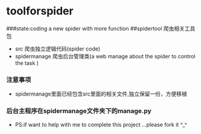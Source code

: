 # toolforspider
###state:coding
a new spider with more function
##spidertool 爬虫相关工具包
* src    爬虫独立逻辑代码(spider  code)
* spidermanage     爬虫后台管理类(a web manage about the spider to control the task )

### 注意事项
* spidermanage里面已经包含src里面的相关文件,独立保留一份，方便移植

### 后台主程序在spidermanage文件夹下的manage.py

* PS:if want to help with me to complete this project ...please fork it ^_^